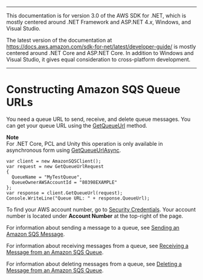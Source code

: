 --------

This documentation is for version 3\.0 of the AWS SDK for \.NET, which is mostly centered around \.NET Framework and ASP\.NET 4\.*x*, Windows, and Visual Studio\.

The latest version of the documentation at [https://docs\.aws\.amazon\.com/sdk\-for\-net/latest/developer\-guide/](../../latest/developer-guide/welcome.html) is mostly centered around \.NET Core and ASP\.NET Core\. In addition to Windows and Visual Studio, it gives equal consideration to cross\-platform development\.

--------

# Constructing Amazon SQS Queue URLs<a name="QueueURL"></a>

You need a queue URL to send, receive, and delete queue messages\. You can get your queue URL using the [GetQueueUrl](https://docs.aws.amazon.com/sdkfornet/v3/apidocs/items/SQS/MSQSGetQueueUrlGetQueueUrlRequest.html) method\.

**Note**  
For \.NET Core, PCL and Unity this operation is only available in asynchronous form using [GetQueueUrlAsync](https://docs.aws.amazon.com/sdkfornet/v3/apidocs/items/SQS/MSQSGetQueueUrlAsyncGetQueueUrlRequestCancellationToken.html)\.

```
var client = new AmazonSQSClient();
var request = new GetQueueUrlRequest
{
  QueueName = "MyTestQueue",
  QueueOwnerAWSAccountId = "80398EXAMPLE"
};
var response = client.GetQueueUrl(request);
Console.WriteLine("Queue URL: " + response.QueueUrl);
```

To find your AWS account number, go to [Security Credentials](https://console.aws.amazon.com/iam/home)\. Your account number is located under **Account Number** at the top\-right of the page\.

For information about sending a message to a queue, see [Sending an Amazon SQS Message](SendMessage.md#send-sqs-message)\.

For information about receiving messages from a queue, see [Receiving a Message from an Amazon SQS Queue](ReceiveMessage.md#receive-sqs-message)\.

For information about deleting messages from a queue, see [Deleting a Message from an Amazon SQS Queue](DeleteMessage.md#delete-sqs-message)\.